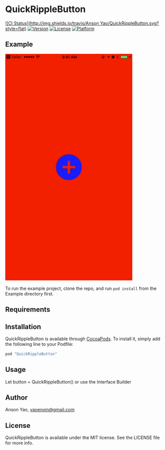 # QuickRippleButton

[![CI Status](http://img.shields.io/travis/Anson Yao/QuickRippleButton.svg?style=flat)](https://travis-ci.org/AnsonYao/QuickRippleButton)
[![Version](https://img.shields.io/cocoapods/v/QuickRippleButton.svg?style=flat)](http://cocoapods.org/pods/QuickRippleButton)
[![License](https://img.shields.io/cocoapods/l/QuickRippleButton.svg?style=flat)](http://cocoapods.org/pods/QuickRippleButton)
[![Platform](https://img.shields.io/cocoapods/p/QuickRippleButton.svg?style=flat)](http://cocoapods.org/pods/QuickRippleButton)

## Example

![demo](./rippleButtonExample.gif)

To run the example project, clone the repo, and run `pod install` from the Example directory first.

## Requirements

## Installation

QuickRippleButton is available through [CocoaPods](http://cocoapods.org). To install
it, simply add the following line to your Podfile:

```ruby
pod "QuickRippleButton"
```

## Usage

Let button = QuickRippleButton() 
or use the Interface Builder


## Author

Anson Yao, yaoenxin@gmail.com

## License

QuickRippleButton is available under the MIT license. See the LICENSE file for more info.
